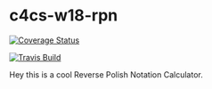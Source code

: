 # c4cs-w18-rpn
[![Coverage Status](https://coveralls.io/repos/github/juan-e/c4cs-w18-rpn/badge.svg?branch=master)](https://coveralls.io/github/juan-e/c4cs-w18-rpn?branch=master)


[![Travis Build](https://travis-ci.org/juan-e/c4cs-w18-rpn.svg?branch=master)](https://travis-ci.org/juan-e/c4cs-w18-rpn.svg?branch=master)

Hey this is a cool Reverse Polish Notation Calculator. 
